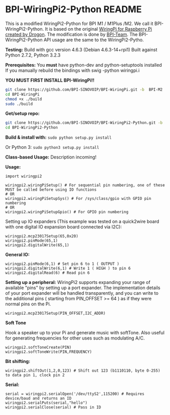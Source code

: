 # BPI-WiringPi2-Python README

This is a modified WiringPi2-Python for BPI M1 / M1Plus /M2. We call it BPI-WiringPi2-Python.
It is based on the original [WiringPi for Raspberry Pi created by Drogon](http://wiringpi.com/).
The modification is done by [BPI-Team](http://www.banana-pi.org/). The BPI-WiringPi2-Python API usage are the same to the WiringPi2-Pytho.


**Testing:**
Build with gcc version 4.6.3 (Debian 4.6.3-14+rpi1)
Built against Python 2.7.2, Python 3.2.3

**Prerequisites:**
You **must** have python-dev and python-setuptools installed
If you manually rebuild the bindings with swig -python wiringpi.i

**YOU MUST FIRST INSTALL BPI-WiringPi!!**
```bash
git clone https://github.com/BPI-SINOVOIP/BPI-WiringPi.git -b  BPI-M2
cd BPI-WiringPi
chmod +x ./build
sudo ./build
```

**Get/setup repo:**
```bash
git clone https://github.com/BPI-SINOVOIP/BPI-WiringPi2-Python.git -b  BPI-M2
cd BPI-WiringPi2-Python
```

**Build & install with:**
`sudo python setup.py install`

Or Python 3:
`sudo python3 setup.py install`

**Class-based Usage:**
Description incoming!

**Usage:**

	import wiringpi2
	
	wiringpi2.wiringPiSetup() # For sequential pin numbering, one of these MUST be called before using IO functions
	# OR
	wiringpi2.wiringPiSetupSys() # For /sys/class/gpio with GPIO pin numbering
	# OR
	wiringpi2.wiringPiSetupGpio() # For GPIO pin numbering


Setting up IO expanders (This example was tested on a quick2wire board with one digital IO expansion board connected via I2C):

	wiringpi2.mcp23017Setup(65,0x20)
	wiringpi2.pinMode(65,1)
	wiringpi2.digitalWrite(65,1)

**General IO:**

	wiringpi2.pinMode(6,1) # Set pin 6 to 1 ( OUTPUT )
	wiringpi2.digitalWrite(6,1) # Write 1 ( HIGH ) to pin 6
	wiringpi2.digitalRead(6) # Read pin 6

**Setting up a peripheral:**
WiringPi2 supports expanding your range of available "pins" by setting up a port expander. The implementation details of
your port expander will be handled transparently, and you can write to the additional pins ( starting from PIN_OFFSET >= 64 )
as if they were normal pins on the Pi.

	wiringpi2.mcp23017Setup(PIN_OFFSET,I2C_ADDR)

**Soft Tone**

Hook a speaker up to your Pi and generate music with softTone. Also useful for generating frequencies for other uses such as modulating A/C.

	wiringpi2.softToneCreate(PIN)
	wiringpi2.softToneWrite(PIN,FREQUENCY)

**Bit shifting:**

	wiringpi2.shiftOut(1,2,0,123) # Shift out 123 (b1110110, byte 0-255) to data pin 1, clock pin 2

**Serial:**

	serial = wiringpi2.serialOpen('/dev/ttyS2',115200) # Requires device/baud and returns an ID
	wiringpi2.serialPuts(serial,"hello")
	wiringpi2.serialClose(serial) # Pass in ID
